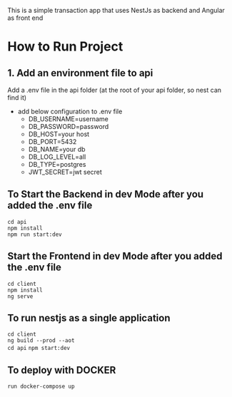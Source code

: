 This is a simple transaction app that uses NestJs as backend and Angular as front end

# How to Run Project
## 1. Add an environment file to api
Add a .env file in the api folder (at the root of your api folder, so nest can find it)
- add below configuration to .env file 
  - DB_USERNAME=username
  - DB_PASSWORD=password
  - DB_HOST=your host
  - DB_PORT=5432
  - DB_NAME=your db
  - DB_LOG_LEVEL=all
  - DB_TYPE=postgres
  - JWT_SECRET=jwt secret

    
## To Start the Backend in dev Mode after you added the .env file
`cd api`  
`npm install`  
`npm run start:dev`

## Start the Frontend in dev Mode after you added the .env file
`cd client`    
`npm install`  
`ng serve`

## To run nestjs as a single application 
`cd client`    
`ng build --prod --aot`  
`cd api`
`npm start:dev`


## To deploy with DOCKER

`run docker-compose up`   





